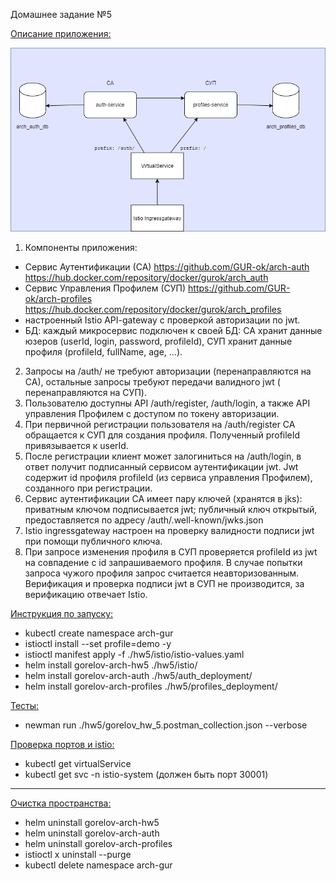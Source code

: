 Домашнее задание №5

<u>Описание приложения:</u>

![img.png](img.png)

1) Компоненты приложения:

- Сервис Аутентификации (СА) https://github.com/GUR-ok/arch-auth https://hub.docker.com/repository/docker/gurok/arch_auth 
- Сервис Управления Профилем (СУП) https://github.com/GUR-ok/arch-profiles https://hub.docker.com/repository/docker/gurok/arch_profiles
- настроенный Istio API-gateway с проверкой авторизации по jwt.
- БД: каждый микросервис подключен к своей БД:
  СА хранит данные юзеров (userId, login, password, profileId), СУП хранит данные профиля (profileId, fullName, age,
  ...).
2) Запросы на /auth/ не требуют авторизации (перенаправляются на СА), остальные запросы требуют передачи валидного jwt (
   перенаправляются на СУП).
3) Пользователю доступны API /auth/register, /auth/login, а также API управления Профилем с доступом по токену
   авторизации.
4) При первичной регистрации пользователя на /auth/register СА обращается к СУП для создания профиля. Полученный
   profileId привязывается к userId.
5) После регистрации клиент может залогиниться на /auth/login, в ответ получит подписанный сервисом аутентификации jwt.
   Jwt содержит id профиля profileId (из сервиса управления Профилем), созданного при регистрации.
6) Сервис аутентификации СА имеет пару ключей (хранятся в jks): приватным ключом подписывается jwt; публичный ключ
   открытый, предоставляется по адресу /auth/.well-known/jwks.json
7) Istio ingressgateway настроен на проверку валидности подписи jwt при помощи публичного ключа.
8) При запросе изменения профиля в СУП проверяется profileId из jwt на совпадение с id запрашиваемого профиля. В случае
   попытки запроса чужого профиля запрос считается неавторизованным. Верификация и проверка подписи jwt в СУП не
   производится, за верификацию отвечает Istio.

<u>Инструкция по запуску:</u>

- kubectl create namespace arch-gur
- istioctl install --set profile=demo -y
- istioctl manifest apply -f ./hw5/istio/istio-values.yaml
- helm install gorelov-arch-hw5 ./hw5/istio/
- helm install gorelov-arch-auth ./hw5/auth_deployment/
- helm install gorelov-arch-profiles ./hw5/profiles_deployment/

<u>Тесты:</u>

- newman run ./hw5/gorelov_hw_5.postman_collection.json --verbose

<u>Проверка портов и istio:</u>

- kubectl get virtualService
- kubectl get svc -n istio-system
  (должен быть порт 30001)

---
<u>Очистка пространства:</u>

- helm uninstall gorelov-arch-hw5
- helm uninstall gorelov-arch-auth
- helm uninstall gorelov-arch-profiles
- istioctl x uninstall --purge
- kubectl delete namespace arch-gur